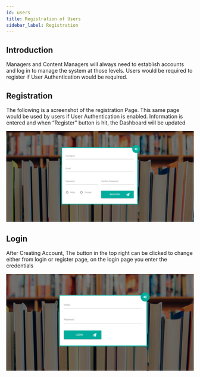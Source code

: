 ```yaml
---
id: users
title: Registration of Users
sidebar_label: Registration
---
```

## Introduction

Managers and Content Managers will always need to establish accounts and log in to manage the system at those levels. Users would be required to register if User Authentication would be required. 


## Registration 

The following is a screenshot of the registration Page.
This same page would be used by users if User Authentication is enabled. 
Information is entered and when “Register” button is hit, the Dashboard will be updated
 

![Register Page](assets/register.png)  

## Login 

After Creating Account, The button in the top right can be clicked to change either from login or register page, on the login page you enter the credentials 

![Login Page](assets/login.png)  

